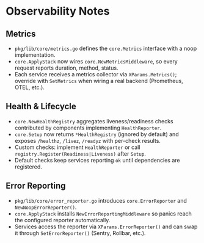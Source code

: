 # Observability Notes

## Metrics

- `pkg/lib/core/metrics.go` defines the `core.Metrics` interface with a noop implementation.
- `core.ApplyStack` now wires `core.NewMetricsMiddleware`, so every request reports duration, method, status.
- Each service receives a metrics collector via `XParams.Metrics()`; override with `SetMetrics` when wiring a real backend (Prometheus, OTEL, etc.).

## Health & Lifecycle

- `core.NewHealthRegistry` aggregates liveness/readiness checks contributed by components implementing `HealthReporter`.
- `core.Setup` now returns `*HealthRegistry` (ignored by default) and exposes `/healthz`, `/livez`, `/readyz` with per-check results.
- Custom checks: implement `HealthReporter` or call `registry.Register(Readiness|Liveness)` after `Setup`.
- Default checks keep services reporting `ok` until dependencies are registered.

## Error Reporting

- `pkg/lib/core/error_reporter.go` introduces `core.ErrorReporter` and `NewNoopErrorReporter()`.
- `core.ApplyStack` installs `NewErrorReportingMiddleware` so panics reach the configured reporter automatically.
- Services access the reporter via `XParams.ErrorReporter()` and can swap it through `SetErrorReporter()` (Sentry, Rollbar, etc.).
